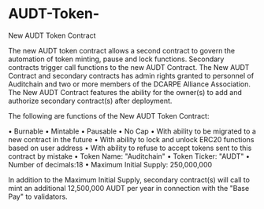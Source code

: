 # AUDT-Token-

New AUDT Token Contract

The new AUDT token contract allows a second contract to govern the automation of token minting, pause and lock functions. Secondary contracts trigger call functions to the new AUDT Contract. 
The New AUDT Contract and secondary contracts has admin rights granted to personnel of Auditchain and two or more members of the DCARPE Alliance Association. 
The New AUDT Contract features the ability for the owner(s) to add and authorize secondary contract(s) after deployment.

The following are functions of the New AUDT Token Contract:

•	Burnable
•	Mintable
•	Pausable
•	No Cap
•	With ability to be migrated to a new contract in the future
•	With ability to lock and unlock ERC20 functions based on user address
•	With ability to refuse to accept tokens sent to this contract by mistake
•	Token Name: "Auditchain"
•	Token Ticker: "AUDT"
•	Number of decimals:18
•	Maximum Initial Supply: 250,000,000

In addition to the Maximum Initial Supply, secondary contract(s) will call to mint an additional 12,500,000 AUDT per year in connection with the "Base Pay" to validators.





